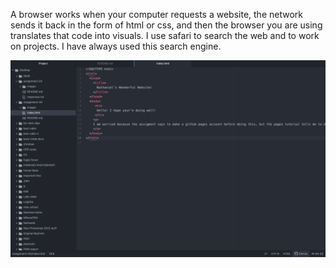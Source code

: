 A browser works when your computer requests a website, the network sends it back in the form of html or css, and then the browser you are using translates that code into visuals. I use safari to search the web and to work on projects. I have always used this search engine.

![My Screenshot](./images/Screenshot2.png)
